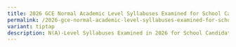 ```yaml
---
title: 2026 GCE Normal Academic Level Syllabuses Examined for School Candidates
permalink: /2026-gce-normal-academic-level-syllabuses-examined-for-school-candidates/
variant: tiptap
description: N(A)-Level Syllabuses Examined in 2026 for School Candidates
---
```

